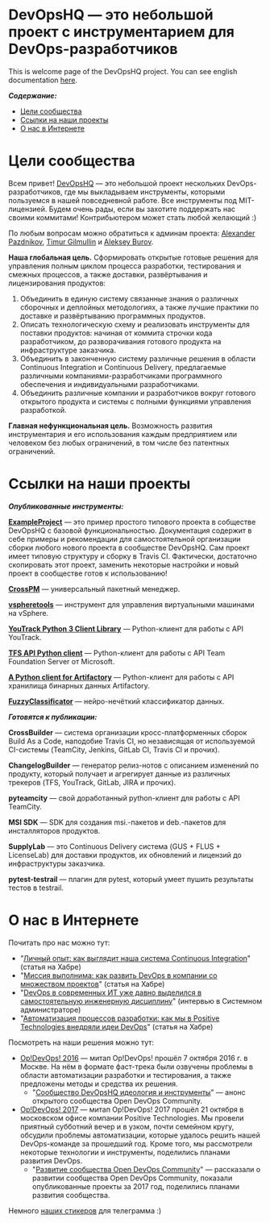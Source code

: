DevOpsHQ — это небольшой проект с инструментарием для DevOps-разработчиков 
===========================================================================
This is welcome page of the DevOpsHQ project. You can see english documentation [here](https://github.com/devopshq/devopshq/blob/master/README_EN.md).


***Содержание:***
- [Цели сообщества](#Introduction)
- [Ссылки на наши проекты](#Links)
- [О нас в Интернете](#About)


# Цели сообщества <a name="Introduction"></a>

Всем привет! [DevOpsHQ](https://github.com/devopshq) — это небольшой проект нескольких DevOps-разработчиков, где мы выкладываем инструменты, которыми пользуемся в нашей повседневной работе. Все инструменты под MIT-лицензией. Будем очень рады, если вы захотите поддержать нас своими коммитами! Контрибьютером может стать любой желающий :)

По любым вопросам можно обратиться к админам проекта: [Alexander Pazdnikov](https://github.com/apazdnikov), [Timur Gilmullin](https://github.com/Tim55667757) и [Aleksey Burov](https://github.com/orgs/devopshq/people/allburov). 

**Наша глобальная цель.** Сформировать открытые готовые решения для управления полным циклом процесса разработки, тестирования и смежных процессов, а также доставки, развёртывания и лицензирования продуктов:
1. Объединить в единую систему связанные знания о различных сборочных и деплойных методологиях, а также лучшие практики по доставке и развёртыванию программных продуктов.
2. Описать технологическую схему и реализовать инструменты для поставки продуктов: начиная от коммита строчки кода разработчиком, до разворачивания готового продукта на инфраструктуре заказчика.
3. Объединить в законченную систему различные решения в области Continuous Integration и Continuous Delivery, предлагаемые различными компаниями-разработчиками программного обеспечения и индивидуальными разработчиками. 
4. Объединить различные компании и разработчиков вокруг готового открытого продукта и системы с полными функциями управления разработкой.

**Главная нефункциональная цель.** Возможность развития инструментария и его использования каждым предприятием или человеком без любых ограничений, в том числе без патентных ограничений.


# Ссылки на наши проекты <a name="Links"></a>

***Опубликованные инструменты:***

**[ExampleProject](https://devopshq.github.io/ExampleProject/)** — это пример простого типового проекта в собществе DevOpsHQ с базовой функциональностью. Документация содержит в себе примеры и рекомендации для самостоятельной организации сборки любого нового проекта в сообществе DevOpsHQ. Сам проект имеет типовую структуру и сборку в Travis CI. Фактически, достаточно скопировать этот проект, заменить некоторые настройки и новый проект в сообществе готов к использованию!

**[CrossPM](http://devopshq.github.io/crosspm/)** — универсальный пакетный менеджер.

**[vspheretools](http://devopshq.github.io/vspheretools/)** — инструмент для управления виртуальными машинами на vSphere.

**[YouTrack Python 3 Client Library](https://devopshq.github.io/youtrack/)** — Python-клиент для работы с API YouTrack.

**[TFS API Python client](https://devopshq.github.io/tfs/)** — Python-клиент для работы с API Team Foundation Server от Microsoft.

**[A Python client for Artifactory](https://devopshq.github.io/artifactory/)** — Python-клиент для работы с API хранилища бинарных данных Artifactory.

**[FuzzyClassificator](https://devopshq.github.io/FuzzyClassificator/)** — нейро-нечёткий классификатор данных.

***Готовятся к публикации:***

**CrossBuilder** — система организации кросс-платформенных сборок Build As a Code, наподобие Travis CI, но независящая от используемой CI-системы (TeamCity, Jenkins, GitLab CI, Travis CI и прочих). 

**ChangelogBuilder** — генератор релиз-нотов с описанием изменений по продукту, который получает и агрегирует данные из различных трекеров (TFS, YouTrack, GitLab, JIRA и прочих). 

**pyteamcity** — свой доработанный python-клиент для работы с API TeamCity.

**MSI SDK** — SDK для создания msi.-пакетов и deb.-пакетов для инсталляторов продуктов.

**SupplyLab** — это Continuous Delivery система (GUS + FLUS + LicenseLab) для доставки продуктов, их обновлений и лицензий до инфраструктуры заказчика.

**pytest-testrail** — плагин для pytest, который умеет пушить результаты тестов в testrail.


# О нас в Интернете <a name="About"></a>

Почитать про нас можно тут:

- "[Личный опыт: как выглядит наша система Continuous Integration](https://habrahabr.ru/company/pt/blog/313616/)" (статья на Хабре)
- "[Миссия выполнима: как развить DevOps в компании со множеством проектов](https://habrahabr.ru/company/pt/blog/310584/)" (статья на Хабре)
- "[DevOps в современных ИТ уже давно выделился в самостоятельную инженерную дисциплину﻿](http://samag.ru/archive/article/3543)" (интервью в Системном администраторе)
- "[Автоматизация процессов разработки: как мы в Positive Technologies внедряли идеи DevOps](https://habrahabr.ru/company/pt/blog/343884/)" (статья на Хабре)

Посмотреть на наши решения можно тут:

- [Op!DevOps! 2016](https://www.youtube.com/playlist?list=PLEl1NAXHTFNxcKRN09VQThNbQ33neUyfn) — митап Op!DevOps! прошёл 7 октября 2016 г. в Москве. На нём в формате фаст-трека были озвучены проблемы в области автоматизации разработки и тестирования, а также предложены методы и средства их решения. 
    - "[Сообщество DevOpsHQ идеология и инструменты](https://www.youtube.com/watch?v=BeIeaeVVRbc&index=16&t=0s&list=PLEl1NAXHTFNxcKRN09VQThNbQ33neUyfn)" — анонс открытого сообщества Open DevOps Community. 
- [Op!DevOps! 2017](https://www.youtube.com/playlist?list=PLEl1NAXHTFNyUW3toSkHLL4Jl1cw4vWkc) — митап Op!DevOps! 2017 прошёл 21 октября в московском офисе компании Positive Technologies. Мы провели приятный субботний вечер и в узком, почти семейном кругу, обсудили проблемы автоматизации, которые удалось решить нашей DevOps-команде за прошедший год. Кроме того, мы рассмотрели некоторые технологии и инструменты, поделились планами развития DevOps. 
    - "[Развитие сообщества Open DevOps Community](https://www.youtube.com/watch?v=fYjV-eZlvVA&t=46s&list=PLEl1NAXHTFNyUW3toSkHLL4Jl1cw4vWkc&index=8)" — рассказали о развитии сообщества Open DevOps Community, показали опубликованные проекты за 2017 год, поделились планами развития сообщества. 

Немного [наших стикеров](https://telegram.me/addstickers/opdevops) для телеграмма :)